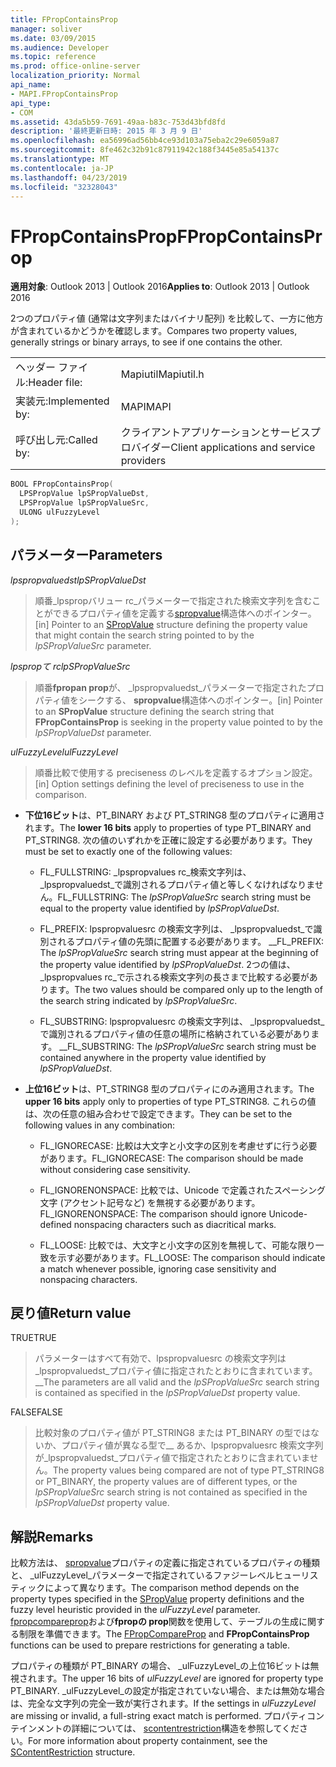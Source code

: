 ```yaml
---
title: FPropContainsProp
manager: soliver
ms.date: 03/09/2015
ms.audience: Developer
ms.topic: reference
ms.prod: office-online-server
localization_priority: Normal
api_name:
- MAPI.FPropContainsProp
api_type:
- COM
ms.assetid: 43da5b59-7691-49aa-b83c-753d43bfd8fd
description: '最終更新日時: 2015 年 3 月 9 日'
ms.openlocfilehash: ea56996ad56bb4ce93d103a75eba2c29e6059a87
ms.sourcegitcommit: 8fe462c32b91c87911942c188f3445e85a54137c
ms.translationtype: MT
ms.contentlocale: ja-JP
ms.lasthandoff: 04/23/2019
ms.locfileid: "32328043"
---
```

# <a name="fpropcontainsprop"></a><span data-ttu-id="2f3db-103">FPropContainsProp</span><span class="sxs-lookup"><span data-stu-id="2f3db-103">FPropContainsProp</span></span>

<span data-ttu-id="2f3db-104">**適用対象**: Outlook 2013 | Outlook 2016</span><span class="sxs-lookup"><span data-stu-id="2f3db-104">**Applies to**: Outlook 2013 | Outlook 2016</span></span> 
  
<span data-ttu-id="2f3db-105">2つのプロパティ値 (通常は文字列またはバイナリ配列) を比較して、一方に他方が含まれているかどうかを確認します。</span><span class="sxs-lookup"><span data-stu-id="2f3db-105">Compares two property values, generally strings or binary arrays, to see if one contains the other.</span></span> 
  
|||
|:-----|:-----|
|<span data-ttu-id="2f3db-106">ヘッダー ファイル:</span><span class="sxs-lookup"><span data-stu-id="2f3db-106">Header file:</span></span>  <br/> |<span data-ttu-id="2f3db-107">Mapiutil</span><span class="sxs-lookup"><span data-stu-id="2f3db-107">Mapiutil.h</span></span>  <br/> |
|<span data-ttu-id="2f3db-108">実装元:</span><span class="sxs-lookup"><span data-stu-id="2f3db-108">Implemented by:</span></span>  <br/> |<span data-ttu-id="2f3db-109">MAPI</span><span class="sxs-lookup"><span data-stu-id="2f3db-109">MAPI</span></span>  <br/> |
|<span data-ttu-id="2f3db-110">呼び出し元:</span><span class="sxs-lookup"><span data-stu-id="2f3db-110">Called by:</span></span>  <br/> |<span data-ttu-id="2f3db-111">クライアントアプリケーションとサービスプロバイダー</span><span class="sxs-lookup"><span data-stu-id="2f3db-111">Client applications and service providers</span></span>  <br/> |
   
```cpp
BOOL FPropContainsProp(
  LPSPropValue lpSPropValueDst,
  LPSPropValue lpSPropValueSrc,
  ULONG ulFuzzyLevel
);
```

## <a name="parameters"></a><span data-ttu-id="2f3db-112">パラメーター</span><span class="sxs-lookup"><span data-stu-id="2f3db-112">Parameters</span></span>

<span data-ttu-id="2f3db-113">_lpspropvaluedst_</span><span class="sxs-lookup"><span data-stu-id="2f3db-113">_lpSPropValueDst_</span></span>
  
> <span data-ttu-id="2f3db-114">順番_lpspropバリュー rc_パラメーターで指定された検索文字列を含むことができるプロパティ値を定義する[spropvalue](spropvalue.md)構造体へのポインター。</span><span class="sxs-lookup"><span data-stu-id="2f3db-114">[in] Pointer to an [SPropValue](spropvalue.md) structure defining the property value that might contain the search string pointed to by the  _lpSPropValueSrc_ parameter.</span></span> 
    
<span data-ttu-id="2f3db-115">_lpspropて rc_</span><span class="sxs-lookup"><span data-stu-id="2f3db-115">_lpSPropValueSrc_</span></span>
  
> <span data-ttu-id="2f3db-116">順番**fpropan prop**が、 _lpspropvaluedst_パラメーターで指定されたプロパティ値をシークする、 **spropvalue**構造体へのポインター。</span><span class="sxs-lookup"><span data-stu-id="2f3db-116">[in] Pointer to an **SPropValue** structure defining the search string that **FPropContainsProp** is seeking in the property value pointed to by the  _lpSPropValueDst_ parameter.</span></span> 
    
<span data-ttu-id="2f3db-117">_ulFuzzyLevel_</span><span class="sxs-lookup"><span data-stu-id="2f3db-117">_ulFuzzyLevel_</span></span>
  
> <span data-ttu-id="2f3db-118">順番比較で使用する preciseness のレベルを定義するオプション設定。</span><span class="sxs-lookup"><span data-stu-id="2f3db-118">[in] Option settings defining the level of preciseness to use in the comparison.</span></span> 

  - <span data-ttu-id="2f3db-119">**下位16ビット**は、PT_BINARY および PT_STRING8 型のプロパティに適用されます。</span><span class="sxs-lookup"><span data-stu-id="2f3db-119">The **lower 16 bits** apply to properties of type PT_BINARY and PT_STRING8.</span></span> <span data-ttu-id="2f3db-120">次の値のいずれかを正確に設定する必要があります。</span><span class="sxs-lookup"><span data-stu-id="2f3db-120">They must be set to exactly one of the following values:</span></span>
      
    - <span data-ttu-id="2f3db-121">FL_FULLSTRING: _lpspropvalues rc_検索文字列は、 _lpspropvaluedst_で識別されるプロパティ値と等しくなければなりません。</span><span class="sxs-lookup"><span data-stu-id="2f3db-121">FL_FULLSTRING: The  _lpSPropValueSrc_ search string must be equal to the property value identified by  _lpSPropValueDst_.</span></span>
        
    - <span data-ttu-id="2f3db-122">FL_PREFIX: lpspropvaluesrc の検索文字列は、 _lpspropvaluedst_で識別されるプロパティ値の先頭に配置する必要があります。 __</span><span class="sxs-lookup"><span data-stu-id="2f3db-122">FL_PREFIX: The  _lpSPropValueSrc_ search string must appear at the beginning of the property value identified by  _lpSPropValueDst_.</span></span> <span data-ttu-id="2f3db-123">2つの値は、 _lpspropvalues rc_で示される検索文字列の長さまで比較する必要があります。</span><span class="sxs-lookup"><span data-stu-id="2f3db-123">The two values should be compared only up to the length of the search string indicated by  _lpSPropValueSrc_.</span></span> 
        
    - <span data-ttu-id="2f3db-124">FL_SUBSTRING: lpspropvaluesrc の検索文字列は、 _lpspropvaluedst_で識別されるプロパティ値の任意の場所に格納されている必要があります。 __</span><span class="sxs-lookup"><span data-stu-id="2f3db-124">FL_SUBSTRING: The  _lpSPropValueSrc_ search string must be contained anywhere in the property value identified by  _lpSPropValueDst_.</span></span> 
      
  - <span data-ttu-id="2f3db-125">**上位16ビット**は、PT_STRING8 型のプロパティにのみ適用されます。</span><span class="sxs-lookup"><span data-stu-id="2f3db-125">The **upper 16 bits** apply only to properties of type PT_STRING8.</span></span> <span data-ttu-id="2f3db-126">これらの値は、次の任意の組み合わせで設定できます。</span><span class="sxs-lookup"><span data-stu-id="2f3db-126">They can be set to the following values in any combination:</span></span>
    
    - <span data-ttu-id="2f3db-127">FL_IGNORECASE: 比較は大文字と小文字の区別を考慮せずに行う必要があります。</span><span class="sxs-lookup"><span data-stu-id="2f3db-127">FL_IGNORECASE: The comparison should be made without considering case sensitivity.</span></span> 
        
    - <span data-ttu-id="2f3db-128">FL_IGNORENONSPACE: 比較では、Unicode で定義されたスペーシング文字 (アクセント記号など) を無視する必要があります。</span><span class="sxs-lookup"><span data-stu-id="2f3db-128">FL_IGNORENONSPACE: The comparison should ignore Unicode-defined nonspacing characters such as diacritical marks.</span></span> 
        
    - <span data-ttu-id="2f3db-129">FL_LOOSE: 比較では、大文字と小文字の区別を無視して、可能な限り一致を示す必要があります。</span><span class="sxs-lookup"><span data-stu-id="2f3db-129">FL_LOOSE: The comparison should indicate a match whenever possible, ignoring case sensitivity and nonspacing characters.</span></span>
    
## <a name="return-value"></a><span data-ttu-id="2f3db-130">戻り値</span><span class="sxs-lookup"><span data-stu-id="2f3db-130">Return value</span></span>

<span data-ttu-id="2f3db-131">TRUE</span><span class="sxs-lookup"><span data-stu-id="2f3db-131">TRUE</span></span> 
  
> <span data-ttu-id="2f3db-132">パラメーターはすべて有効で、lpspropvaluesrc の検索文字列は_lpspropvaluedst_プロパティ値に指定されたとおりに含まれています。 __</span><span class="sxs-lookup"><span data-stu-id="2f3db-132">The parameters are all valid and the  _lpSPropValueSrc_ search string is contained as specified in the  _lpSPropValueDst_ property value.</span></span> 
    
<span data-ttu-id="2f3db-133">FALSE</span><span class="sxs-lookup"><span data-stu-id="2f3db-133">FALSE</span></span> 
  
> <span data-ttu-id="2f3db-134">比較対象のプロパティ値が PT_STRING8 または PT_BINARY の型ではないか、プロパティ値が異なる型で__ あるか、lpspropvaluesrc 検索文字列が_lpspropvaluedst_プロパティ値で指定されたとおりに含まれていません。</span><span class="sxs-lookup"><span data-stu-id="2f3db-134">The property values being compared are not of type PT_STRING8 or PT_BINARY, the property values are of different types, or the  _lpSPropValueSrc_ search string is not contained as specified in the  _lpSPropValueDst_ property value.</span></span> 
    
## <a name="remarks"></a><span data-ttu-id="2f3db-135">解説</span><span class="sxs-lookup"><span data-stu-id="2f3db-135">Remarks</span></span>

<span data-ttu-id="2f3db-136">比較方法は、 [spropvalue](spropvalue.md)プロパティの定義に指定されているプロパティの種類と、 _ulFuzzyLevel_パラメーターで指定されているファジーレベルヒューリスティックによって異なります。</span><span class="sxs-lookup"><span data-stu-id="2f3db-136">The comparison method depends on the property types specified in the [SPropValue](spropvalue.md) property definitions and the fuzzy level heuristic provided in the  _ulFuzzyLevel_ parameter.</span></span> <span data-ttu-id="2f3db-137">[fpropcompareprop](fpropcompareprop.md)および**fpropの prop**関数を使用して、テーブルの生成に関する制限を準備できます。</span><span class="sxs-lookup"><span data-stu-id="2f3db-137">The [FPropCompareProp](fpropcompareprop.md) and **FPropContainsProp** functions can be used to prepare restrictions for generating a table.</span></span> 
  
<span data-ttu-id="2f3db-138">プロパティの種類が PT_BINARY の場合、 _ulFuzzyLevel_の上位16ビットは無視されます。</span><span class="sxs-lookup"><span data-stu-id="2f3db-138">The upper 16 bits of  _ulFuzzyLevel_ are ignored for property type PT_BINARY.</span></span> <span data-ttu-id="2f3db-139">_ulFuzzyLevel_の設定が指定されていない場合、または無効な場合は、完全な文字列の完全一致が実行されます。</span><span class="sxs-lookup"><span data-stu-id="2f3db-139">If the settings in  _ulFuzzyLevel_ are missing or invalid, a full-string exact match is performed.</span></span> <span data-ttu-id="2f3db-140">プロパティコンテインメントの詳細については、 [scontentrestriction](scontentrestriction.md)構造を参照してください。</span><span class="sxs-lookup"><span data-stu-id="2f3db-140">For more information about property containment, see the [SContentRestriction](scontentrestriction.md) structure.</span></span> 
  

